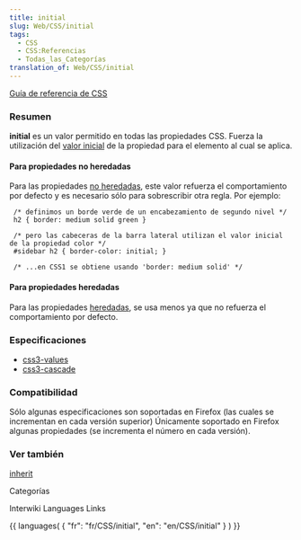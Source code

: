 ```yaml
---
title: initial
slug: Web/CSS/initial
tags:
  - CSS
  - CSS:Referencias
  - Todas_las_Categorías
translation_of: Web/CSS/initial
---
```

[Guía de referencia de CSS](es/Gu%c3%ada_de_referencia_de_CSS)

### Resumen

**initial** es un valor permitido en todas las propiedades CSS. Fuerza la utilización del [valor inicial](es/CSS/Valor_inicial) de la propiedad para el elemento al cual se aplica.

#### Para propiedades no heredadas

Para las propiedades [no heredadas](es/CSS/inheritance#propiedades_heredadas_y_no_heredadas), este valor refuerza el comportamiento por defecto y es necesario sólo para sobrescribir otra regla. Por ejemplo:

     /* definimos un borde verde de un encabezamiento de segundo nivel */
     h2 { border: medium solid green }

     /* pero las cabeceras de la barra lateral utilizan el valor inicial de la propiedad color */
     #sidebar h2 { border-color: initial; }

     /* ...en CSS1 se obtiene usando 'border: medium solid' */

#### Para propiedades heredadas

Para las propiedades [heredadas](es/CSS/inheritance#propiedades_heredadas_y_no_heredadas), se usa menos ya que no refuerza el comportamiento por defecto.

### Especificaciones

- [css3-values](http://www.w3.org/TR/css3-values/#keywords)
- [css3-cascade](http://www.w3.org/TR/css3-cascade/#initial0)

### Compatibilidad

Sólo algunas especificaciones son soportadas en Firefox (las cuales se incrementan en cada versión superior) Únicamente soportado en Firefox algunas propiedades (se incrementa el número en cada versión).

### Ver también

[inherit](es/CSS/inherit)

Categorías

Interwiki Languages Links

{{ languages( { "fr": "fr/CSS/initial", "en": "en/CSS/initial" } ) }}
